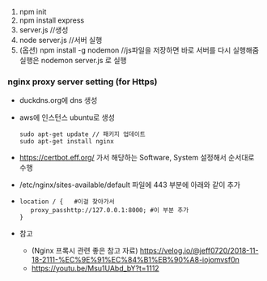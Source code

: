 1. npm init
2. npm install express
3. server.js //생성
4. node server.js //서버 실행
5. (옵션) npm install -g nodemon //js파일을 저장하면 바로 서버를 다시 실행해줌
    실행은 nodemon server.js 로 실행





### nginx proxy server setting (for Https)

* duckdns.org에 dns 생성

* aws에 인스턴스 ubuntu로 생성

  ```
  sudo apt-get update // 패키지 업데이트
  sudo apt-get install nginx
  ```

* https://certbot.eff.org/ 가서 해당하는 Software, System 설정해서 순서대로 수행

* /etc/nginx/sites-available/default 파일에 443 부분에 아래와 같이 추가

* ```
  location / {   #이걸 찾아가서
     proxy_passhttp://127.0.0.1:8000; #이 부분 추가
  }
  ```

* 참고

  * (Nginx 프록시 관련 좋은 참고 자료) https://velog.io/@jeff0720/2018-11-18-2111-%EC%9E%91%EC%84%B1%EB%90%A8-iojomvsf0n
  * https://youtu.be/Msu1UAbd_bY?t=1112